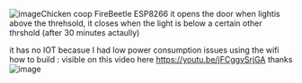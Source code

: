 ![image](https://github.com/MakerFabio/ChickenCoop-firebeetle-ESP8266/assets/88196113/dd400c0c-919d-4be9-96bc-b39b17e1257f)Chicken coop FireBeetle ESP8266
it opens the door when lightis above the threhsold, 
it closes when the light is below a certain other thrshold (after 30 minutes actaully)

it has no IOT becasue I had low power consumption issues using the wifi
how to build : visible on this video here
https://youtu.be/jFCggvSrjGA
thanks
![image](https://github.com/MakerFabio/ChickenCoop-firebeetle-ESP8266/assets/88196113/b67e1a09-012a-4405-a7eb-b6b2cee663ad)

